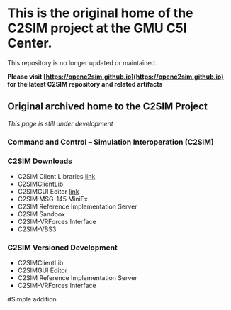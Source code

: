 # This is the original home of the C2SIM project at the GMU C5I Center. 
This repository is no longer updated or maintained.

**Please visit [https://openc2sim.github.io](https://openc2sim.github.io) for the latest C2SIM repository and related artifacts**








## Original archived home to the C2SIM Project 

_This page is still under development_

### Command and Control – Simulation Interoperation (C2SIM)

### C2SIM Downloads
- C2SIM Client Libraries [link](https://github.com/gmuc4i/c2sim/example)
- C2SIMClientLib
- C2SIMGUI Editor [link](https://github.com/gmuc4i/c2sim/raw/master/C2SIMGUIv2.8.8.zip)
- C2SIM MSG-145 MiniEx
- C2SIM Reference Implementation Server
- C2SIM Sandbox
- C2SIM-VRForces Interface
- C2SIM-VBS3

### C2SIM Versioned Development
- C2SIMClientLib
- C2SIMGUI Editor
- C2SIM Reference Implementation Server
- C2SIM-VRForces Interface

#Simple addition
